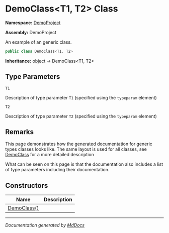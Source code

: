 # DemoClass\<T1, T2\> Class

**Namespace:** [DemoProject](../Namespace.md)

**Assembly:** DemoProject

An example of an generic class.

```csharp
public class DemoClass<T1, T2>
```

**Inheritance:** object → DemoClass\<T1, T2\>

## Type Parameters

`T1`

Description of type parameter `T1` (specified using the `typeparam` element)

`T2`

Description of type parameter `T2` (specified using the `typeparam` element)

## Remarks

This page demonstrates how the generated documentation for generic types classes looks like. The same layout is used for all classes, see [DemoClass](../DemoClass/Type.md) for a more detailed description

What can be seen on this page is that the documentation also includes a list of type parameters including their documentation.    

## Constructors

| Name                           | Description |
| ------------------------------ | ----------- |
| [DemoClass()](Constructors.md) |             |
___

*Documentation generated by [MdDocs](https://github.com/ap0llo/mddocs)*
